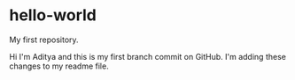 # hello-world
My first repository.

Hi I'm Aditya and this is my first branch commit on GitHub.
I'm adding these changes to my readme file.

